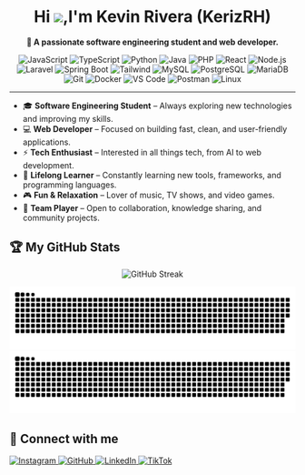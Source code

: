 <!--p align="center">
  <img src="https://avatars.githubusercontent.com/u/114261500?v=4" width="120" style="border-radius:50%" alt="Keriz Avatar"/>
</p -->
<h1 align="center">Hi <img src="https://media.giphy.com/media/hvRJCLFzcasrR4ia7z/giphy.gif" width="35">,I'm Kevin Rivera (KerizRH)</h1>
<p align="center"><b>🚀 A passionate software engineering student and web developer.</b></p>
<p align="center">
  <!-- Languages & Frameworks -->
  <img src="https://cdn.jsdelivr.net/gh/devicons/devicon/icons/javascript/javascript-original.svg" width="40" title="JavaScript"/>
  <img src="https://cdn.jsdelivr.net/gh/devicons/devicon/icons/typescript/typescript-original.svg" width="40" title="TypeScript"/>
  <img src="https://cdn.jsdelivr.net/gh/devicons/devicon/icons/python/python-original.svg" width="40" title="Python"/>
  <img src="https://cdn.jsdelivr.net/gh/devicons/devicon/icons/java/java-original.svg" width="40" title="Java"/>
  <img src="https://cdn.jsdelivr.net/gh/devicons/devicon/icons/php/php-original.svg" width="40" title="PHP"/>
  <img src="https://cdn.jsdelivr.net/gh/devicons/devicon/icons/react/react-original.svg" width="40" title="React"/>
  <img src="https://cdn.jsdelivr.net/gh/devicons/devicon/icons/nodejs/nodejs-original.svg" width="40" title="Node.js"/>
  <img src="https://cdn.worldvectorlogo.com/logos/laravel-2.svg" width="40" title="Laravel"/>
  <img src="https://cdn.jsdelivr.net/gh/devicons/devicon/icons/spring/spring-original.svg" width="40" title="Spring Boot"/>
  <img src="https://www.vectorlogo.zone/logos/tailwindcss/tailwindcss-icon.svg" width="40" title="Tailwind"/>
  
  <!-- Databases -->
  <img src="https://cdn.jsdelivr.net/gh/devicons/devicon/icons/mysql/mysql-original.svg" width="40" title="MySQL"/>
  <img src="https://cdn.jsdelivr.net/gh/devicons/devicon/icons/postgresql/postgresql-original.svg" width="40" title="PostgreSQL"/>
  <img src="https://cdn.jsdelivr.net/gh/devicons/devicon/icons/mariadb/mariadb-original.svg" width="40" title="MariaDB"/>
  
  <!-- Tools -->
  <img src="https://cdn.jsdelivr.net/gh/devicons/devicon/icons/git/git-original.svg" width="40" title="Git"/>
  <img src="https://cdn.jsdelivr.net/gh/devicons/devicon/icons/docker/docker-original.svg" width="40" title="Docker"/>
  <img src="https://cdn.jsdelivr.net/gh/devicons/devicon/icons/vscode/vscode-original.svg" width="40" title="VS Code"/>
  <img src="https://www.vectorlogo.zone/logos/getpostman/getpostman-icon.svg" width="40" title="Postman"/>
  <img src="https://cdn.jsdelivr.net/gh/devicons/devicon/icons/linux/linux-original.svg" width="40" title="Linux"/>
</p>
<hr/>

- 🎓 **Software Engineering Student** – Always exploring new technologies and improving my skills.  
- 💻 **Web Developer** – Focused on building fast, clean, and user-friendly applications.  
- ⚡ **Tech Enthusiast** – Interested in all things tech, from AI to web development.  
- 🌱 **Lifelong Learner** – Constantly learning new tools, frameworks, and programming languages.  
- 🎮 **Fun & Relaxation** – Lover of music, TV shows, and video games.  
- 🤝 **Team Player** – Open to collaboration, knowledge sharing, and community projects.

## 🏆 My GitHub Stats

<div>
<p align="center">
  <img src="https://streak-stats.demolab.com?user=kerizrh&theme=algolia&date_format=M%20j%5B%2C%20Y%5D" alt="GitHub Streak"/>
</p>
</div>

![contrib-graph](https://github.com/kerizrh/kerizrh/raw/output/github-snake.svg#gh-light-mode-only)
![contrib-graph](https://github.com/kerizrh/kerizrh/raw/output/github-snake-dark.svg#gh-dark-mode-only)

## 🔗 Connect with me
<p>
  <a href="https://www.instagram.com/keriz_rh/" rel="noopener noreferrer">
    <img src="https://img.icons8.com/fluency/40/instagram-new.png" alt="Instagram" title="Instagram"/>
  </a>
  <a href="https://github.com/kerizrh" rel="noopener noreferrer">
    <img src="https://img.icons8.com/ios-glyphs/40/github.png" alt="GitHub" title="GitHub"/>
  </a>
  <a href="https://www.linkedin.com/in/kevin-armando-rivera-henriquez-971016214/" rel="noopener noreferrer">
    <img src="https://img.icons8.com/color/40/linkedin.png" alt="LinkedIn" title="LinkedIn"/>
  </a>
  <a href="https://www.tiktok.com/@kerizrh" rel="noopener noreferrer">
    <img src="https://img.icons8.com/fluency/40/tiktok.png" alt="TikTok" title="TikTok"/>
  </a>
</p>




